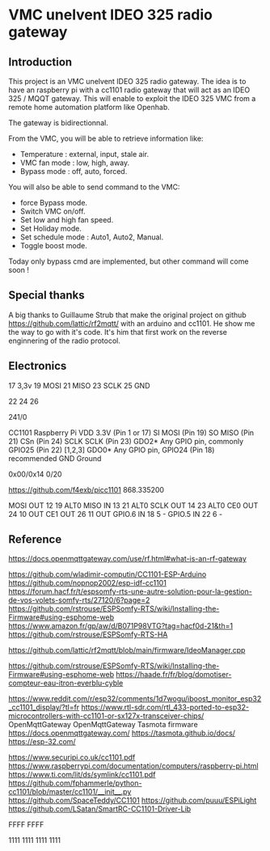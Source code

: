 #  VMC unelvent IDEO 325 radio gateway

## Introduction

This project is an VMC unelvent IDEO 325 radio gateway.
The idea is to have an raspberry pi with a cc1101 radio gateway that will act as an IDEO 325 / MQQT gateway.
This will enable to exploit the IDEO 325 VMC from a remote home automation platform like Openhab.

The gateway is bidirectionnal.

From the VMC, you will be able to retrieve information like:

- Temperature : external, input, stale air.
- VMC fan mode : low, high, away.
- Bypass mode : off, auto, forced.

You will also be able to send command to the VMC:
- force Bypass mode.
- Switch VMC on/off.
- Set low and high fan speed.
- Set Holiday mode.
- Set schedule mode : Auto1, Auto2, Manual.
- Toggle boost mode.

Today only bypass cmd are implemented, but other command will come soon !

## Special thanks

A big thanks to Guillaume Strub that make the original project on github https://github.com/lattic/rf2mqtt/ with an arduino and cc1101.
He show me the way to go with it's code. It's him that first work on the reverse enginnering of the radio protocol.

## Electronics

17	3,3v
19	MOSI
21	MISO
23	SCLK
25	GND

22
24
26


241/0

CC1101	Raspberry Pi
VDD		3.3V (Pin 1 or 17)
SI		MOSI (Pin 19)
SO		MISO (Pin 21)
CSn		  (Pin 24)
SCLK	SCLK (Pin 23)
GDO2*	Any GPIO pin, commonly GPIO25 (Pin 22) [1,2,3]
GDO0*	Any GPIO pin, GPIO24 (Pin 18) recommended
GND		Ground

0x00/0x14	0/20

https://github.com/f4exb/picc1101
 868.335200
 
 
 MOSI 		OUT		12	19		ALT0
 MISO		IN		13	21		ALT0
 SCLK		OUT		14	23		ALT0
 CE0		OUT		24	10		OUT
 CE1		OUT		26	11		OUT
 GPIO.6 	IN		18	5		-
 GPIO.5 	IN		22	6		-

 ## Reference
 
 https://docs.openmqttgateway.com/use/rf.html#what-is-an-rf-gateway
 
 
 
https://github.com/wladimir-computin/CC1101-ESP-Arduino
https://github.com/nopnop2002/esp-idf-cc1101
https://forum.hacf.fr/t/espsomfy-rts-une-autre-solution-pour-la-gestion-de-vos-volets-somfy-rts/27120/6?page=2
https://github.com/rstrouse/ESPSomfy-RTS/wiki/Installing-the-Firmware#using-esphome-web
https://www.amazon.fr/gp/aw/d/B071P98VTG?tag=hacf0d-21&th=1
https://github.com/rstrouse/ESPSomfy-RTS-HA

https://github.com/lattic/rf2mqtt/blob/main/firmware/IdeoManager.cpp

https://github.com/rstrouse/ESPSomfy-RTS/wiki/Installing-the-Firmware#using-esphome-web
https://haade.fr/fr/blog/domotiser-compteur-eau-itron-everblu-cyble

https://www.reddit.com/r/esp32/comments/1d7wogu/iboost_monitor_esp32_cc1101_display/?tl=fr
https://www.rtl-sdr.com/rtl_433-ported-to-esp32-microcontrollers-with-cc1101-or-sx127x-transceiver-chips/
OpenMqttGateway 
OpenMqttGateway 
Tasmota firmware 
https://docs.openmqttgateway.com/
https://tasmota.github.io/docs/
https://esp-32.com/

https://www.securipi.co.uk/cc1101.pdf
https://www.raspberrypi.com/documentation/computers/raspberry-pi.html
https://www.ti.com/lit/ds/symlink/cc1101.pdf
https://github.com/fphammerle/python-cc1101/blob/master/cc1101/__init__.py
https://github.com/SpaceTeddy/CC1101
https://github.com/puuu/ESPiLight
https://github.com/LSatan/SmartRC-CC1101-Driver-Lib



FFFF FFFF



1111 1111 1111 1111
